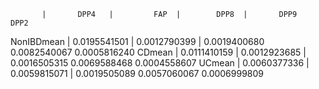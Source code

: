            |       DPP4   |         FAP  |        DPP8  |       DPP9         DPP2
NonIBDmean | 0.0195541501 | 0.0012790399 | 0.0019400680 0.0082540067 0.0005816240
CDmean     | 0.0111410159 | 0.0012923685 | 0.0016505315 0.0069588468 0.0004558607
UCmean     | 0.0060377336 | 0.0059815071 | 0.0019505089 0.0057060067 0.0006999809